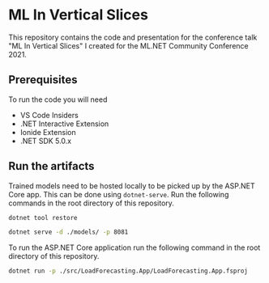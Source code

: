 # ML In Vertical Slices

This repository contains the code and presentation for the conference talk "ML In Vertical Slices" I created
for the ML.NET Community Conference 2021.

## Prerequisites

To run the code you will need

- VS Code Insiders
- .NET Interactive Extension
- Ionide Extension
- .NET SDK 5.0.x

## Run the artifacts

Trained models need to be hosted locally to be picked up by the ASP.NET Core app. This can be done using `dotnet-serve`.
Run the following commands in the root directory of this repository.

```bash
dotnet tool restore
```

```bash
dotnet serve -d ./models/ -p 8081
```

To run the ASP.NET Core application run the following command in the root directory of this repository.

```bash
dotnet run -p ./src/LoadForecasting.App/LoadForecasting.App.fsproj
```
